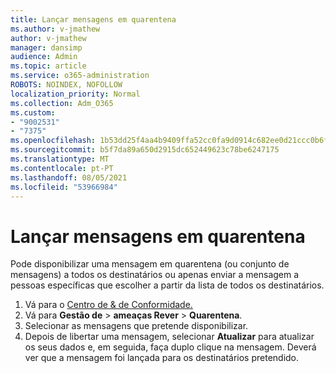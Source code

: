 ```yaml
---
title: Lançar mensagens em quarentena
ms.author: v-jmathew
author: v-jmathew
manager: dansimp
audience: Admin
ms.topic: article
ms.service: o365-administration
ROBOTS: NOINDEX, NOFOLLOW
localization_priority: Normal
ms.collection: Adm_O365
ms.custom:
- "9002531"
- "7375"
ms.openlocfilehash: 1b53dd25f4aa4b9409ffa52cc0fa9d0914c682ee0d21ccc0b6f0b484a3186626
ms.sourcegitcommit: b5f7da89a650d2915dc652449623c78be6247175
ms.translationtype: MT
ms.contentlocale: pt-PT
ms.lasthandoff: 08/05/2021
ms.locfileid: "53966984"
---
```

# <a name="release-quarantined-messages"></a>Lançar mensagens em quarentena

Pode disponibilizar uma mensagem em quarentena (ou conjunto de mensagens) a todos os destinatários ou apenas enviar a mensagem a pessoas específicas que escolher a partir da lista de todos os destinatários.

1. Vá para o [Centro de & de Conformidade.](https://go.microsoft.com/fwlink/p/?linkid=2077143)
2. Vá para **Gestão de**  >  **ameaças Rever**  >  **Quarentena**.
3. Selecionar as mensagens que pretende disponibilizar.
4. Depois de libertar uma mensagem, selecionar **Atualizar** para atualizar os seus dados e, em seguida, faça duplo clique na mensagem. Deverá ver que a mensagem foi lançada para os destinatários pretendido.
